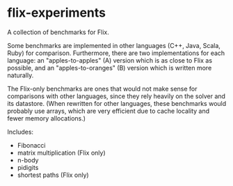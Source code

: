 flix-experiments
================

A collection of benchmarks for Flix.

Some benchmarks are implemented in other languages (C++, Java, Scala, Ruby) for
comparison. Furthermore, there are two implementations for each language: an
"apples-to-apples" (A) version which is as close to Flix as possible, and an
"apples-to-oranges" (B) version which is written more naturally.

The Flix-only benchmarks are ones that would not make sense for comparisons with
other languages, since they rely heavily on the solver and its datastore. (When
rewritten for other languages, these benchmarks would probably use arrays, which
are very efficient due to cache locality and fewer memory allocations.)

Includes:

- Fibonacci
- matrix multiplication (Flix only)
- n-body
- pidigits
- shortest paths (Flix only)
